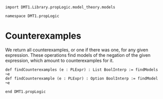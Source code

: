 ```lean
import DMT1.Library.propLogic.model_theory.models

namespace DMT1.propLogic
```

# Counterexamples

We return all counterexamples, or one if there was one, for
any given expression. These operations find models of the negation
of the given expression, which amount to counterexamples for it.

```lean
def findCounterexamples (e : PLExpr) : List BoolInterp := findModels ¬e
def findCounterexample (e : PLExpr) : Option BoolInterp := findModel ¬e

end DMT1.propLogic
```

